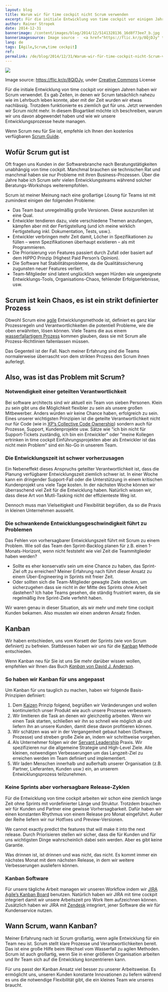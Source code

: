```yaml
---
layout: blog
title: Warum wir für time cockpit nicht Scrum verwenden
excerpt: Für die initiale Entwicklung von time cockpit vor einigen Jahren haben wir Scrum verwendet. Es gab Zeiten, in denen wir Scrum tatsächlich nahezu wie im Lehrbuch leben konnte, aber mit der Zeit wurden wir etwas nachlässig. Trotzdem funktionierte es ziemlich gut für uns. Jetzt verwenden wir Scrum nicht mehr. In diesem Blogartikel möchte ich beschreiben, warum wir uns davon abgewendet haben und wie wir unsere Entwicklungsprozesse heute managen. 
author: Rainer Stropek
date: 2014-12-31
bannerimage: /content/images/blog/2014/12/5141328136_16d8f73ee7_b.jpg
bannerimagesource: Image source -  <a href="https://flic.kr/p/8QjDJy" target="_blank">https://flic.kr/p/8QjDJy</a>, <a href="https://creativecommons.org/licenses/by/2.0/" target="_blank">Creative Commons</a> License
lang: de
tags: [Agile,Scrum,time cockpit]
ref: 
permalink: /de/blog/2014/12/31/Warum-wir-für-time-cockpit-nicht-Scrum-verwenden
---
```


<p>
  <img src="{{site.baseurl}}/content/images/blog/2014/12/5141328136_16d8f73ee7_b.jpg" />
</p><p class="imageCaption">Image source: <a href="https://flic.kr/p/8QjDJy" target="_blank">https://flic.kr/p/8QjDJy</a>, under <a href="https://creativecommons.org/licenses/by/2.0/" target="_blank">Creative Commons</a> License</p><p>Für die initiale Entwicklung von time cockpit vor einigen Jahren haben wir Scrum verwendet. Es gab Zeiten, in denen wir Scrum tatsächlich nahezu wie im Lehrbuch leben konnte, aber mit der Zeit wurden wir etwas nachlässig. Trotzdem funktionierte es ziemlich gut für uns. Jetzt verwenden wir Scrum nicht mehr. In diesem Blogartikel möchte ich beschreiben, warum wir uns davon abgewendet haben und wie wir unsere Entwicklungsprozesse heute managen. </p><p class="showcase">Wenn Scrum neu für Sie ist, empfehle ich Ihnen den kostenlos verfügbaren <a href="http://www.scrumguides.org/" target="_blank">Scrum Guide</a>.</p><h2>Wofür Scrum gut ist</h2><p>Oft fragen uns Kunden in der Softwarebranche nach Beratungstätigkeiten unabhängig von time cockpit. Manchmal brauchen sie technischen Rat und manchmal haben sie nur Probleme mit ihren Business-Prozessen. Über die Jahre habe ich Scrum sehr vielen Entwicklungsteams während solcher Beratungs-Workshops weiterempfohlen.</p><p class="showcase">Scrum ist meiner Meinung nach eine großartige Lösung für Teams ist mit zumindest einigen der folgenden Probleme:</p><ul>
  <li>Das Team baut unregelmäßig große Versionen. Diese auszurollen ist eine Qual.</li>
  <li>Entwickler tendieren dazu, viele verschiedene Themen anzufangen, kämpfen aber mit der Fertigstellung (und ich meine wirklich Fertigstellung inkl. Dokumentation, Tests, usw.).</li>
  <li>Entwickler verbringen mehr Zeit damit, Löcher in Spezifikationen zu füllen – wenn Spezifikationen überhaupt existieren – als mit Programmieren.</li>
  <li>Die Priorisierung von Features passiert durch Zufall oder basiert auf dem HiPPO Prinzip (Highest Paid Person’s Opinion). </li>
  <li>Die Software hat Stabilitätsprobleme, da die Qualitätssicherung zugunsten neuer Features verliert. </li>
  <li>Team-Mitglieder sind latent unglücklich wegen Hürden wie ungeeignete Entwicklungs-Tools, Organisations-Chaos, fehlender Erfolgserlebnisse, usw.</li>
</ul><h2>Scrum ist kein Chaos, es ist ein strikt definierter Prozess</h2><p>Obwohl Scrum eine <a href="http://agilemanifesto.org/iso/en/" target="_blank">agile</a> Entwicklungsmethode ist, definiert es ganz klar Prozessregeln und Verantwortlichkeiten die potentiell Probleme, wie die oben erwähnten, lösen können. Viele Teams die aus einem <a href="http://en.wikipedia.org/wiki/Waterfall_model" target="_blank">wasserfallartigem Prozess</a> kommen glauben, dass sie mit Scrum alle Prozess-Richtlinien fallenlassen müssen.</p><p class="showcase">Das Gegenteil ist der Fall. Nach meiner Erfahrung sind die Teams normalerweise überrascht von dem strikten Prozess den Scrum ihnen auferlegt.</p><h2>Also, was ist das Problem mit Scrum?</h2><h3>Notwendigkeit einer geteilten Verantwortlichkeit</h3><p>Bei software architects sind wir aktuell ein Team von sieben Personen. Klein zu sein gibt uns die Möglichkeit flexibler zu sein als unsere großen Mitbewerber. Anders würden wir keine Chance haben, erfolgreich zu sein. Eines unserer wichtigsten Prinzipien ist die geteilte Verantwortlichkeit nicht nur für Code (wie in <a href="http://en.wikipedia.org/wiki/Extreme_programming_practices#Collective_code_ownership" target="_blank">XP’s Collective Code Ownership</a>) sondern auch für Prozesse, Support, Kundenprojekte usw. Sätze wie "ich bin nicht für Support-Tickets zuständig, ich bin ein Entwickler" oder "meine Kollegen ertrinken in time cockpit Einführungsprojekten aber als Entwickler ist das nicht mein Problem" sind ein No-Go in unserem Team.</p><h3>Die Entwicklungszeit ist schwer vorherzusagen</h3><p>Ein Nebeneffekt dieses Anspruchs geteilter Verantwortlichkeit ist, dass die Planung verfügbarer Entwicklungszeit ziemlich schwer ist. In einer Woche kann ein dringender Support-Fall oder die Unterstützung in einem kritischen Kundenprojekt uns viele Tage kosten. In der nächsten Woche können wir überraschend viel Zeit für die Entwicklung haben. Natürlich wissen wir, dass diese Art von Mutli-Tasking nicht der effizienteste Weg ist.</p><p class="showcase">Dennoch muss man Vielseitigkeit und Flexibilität begrüßen, da so die Praxis in kleinen Unternehmen aussieht. </p><h3>Die schwankende Entwicklungsgeschwindigkeit führt zu Problemen</h3><p>Das Fehlen von vorhersagbarer Entwicklungszeit führt mit Scrum zu einem Problem. Wie soll das Team den Sprint-Backlog planen für z.B. einen 1-Monats-Horizont, wenn nicht feststeht wie viel Zeit die Teammitglieder haben werden?</p><ul>
  <li>Sollte es eher konservativ sein um eine Chance zu haben, das Sprint-Ziel oft zu erreichen? Meiner Erfahrung nach führt dieser Ansatz zu einem Über-Engineering in Sprints mit freier Zeit.</li>
  <li>Oder sollten sich die Team-Mitglieder gewagte Ziele stecken, um sicherzugehen dass sie nicht in der Mitte des Sprints ohne Arbeit dastehen? Ich habe Teams gesehen, die ständig frustriert waren, da sie regelmäßig ihre Sprint-Ziele verfehlt haben.</li>
</ul><p>Wir waren genau in dieser Situation, als wir mehr und mehr time cockpit Kunden bekamen. Also mussten wir einen anderen Ansatz finden.</p><h2>Kanban</h2><p>Wir haben entschieden, uns vom Korsett der Sprints (wie von Scrum definiert) zu befreien. Stattdessen haben wir uns für die <a href="http://en.wikipedia.org/wiki/Kanban_(development)" target="_blank">Kanban</a> Methode entschieden.</p><p class="showcase">Wenn Kanban neu für Sie ist uns Sie mehr darüber wissen wollen, empfehlen wir Ihnen das Buch <a href="http://www.amazon.de/gp/product/B0057H2M70/ref=as_li_tl?ie=UTF8&amp;camp=1638&amp;creative=19454&amp;creativeASIN=B0057H2M70&amp;linkCode=as2&amp;tag=timecockpit-21&amp;linkId=LHQGPITU4ZI4PZ72" target="_blank"><em>Kanban</em> von David J. Anderson</a>.</p><h3>So haben wir Kanban für uns angepasst
<br /></h3><p>Um Kanban für uns tauglich zu machen, haben wir folgende Basis-Prinzipien definiert:</p><ol>
  <li>Dem <a href="http://en.wikipedia.org/wiki/Kaizen" target="_blank">Kaizen</a> Prinzip folgend, begrüßen wir Veränderungen und wollen kontinuierlich unser Produkt wie auch unsere Prozesse verbessern.</li>
  <li>Wir limitieren die Task an denen wir gleichzeitig arbeiten. Wenn wir einen Task starten, schließen wir ihn so schnell wie möglich ab und liefern ihn an unsere Kunden, damit diese davon profitieren können.</li>
  <li>Wir schätzen was wir in der Vergangenheit gebaut haben (Software, Prozesse) und streben große Ziele an, indem wir schrittweise vorgehen.</li>
  <li>Als Unternehmer folgen wir der <a href="http://en.wikipedia.org/wiki/Servant_leadership" target="_blank">Servant Leadership</a> Praxis. Wir spezifizieren nur die allgemeine Strategie und High-Level Ziele. Alle kleinen, notwendigen Verbesserungen um das Langzeit-Ziel zu erreichen werden im Team definiert und implementiert.</li>
  <li>Wir laden Menschen innerhalb und außerhalb unserer Organisation (z.B. Partner, Lieferanten, Kunden usw.) ein, an unserem Entwicklungsprozess teilzunehmen.</li>
</ol><h3>Keine Sprints aber vorhersagbare Release-Zyklen</h3><p>Für die Entwicklung von time cockpit arbeiten wir schon eine ziemlich lange Zeit ohne Sprints mit vordefinierter Länge und Struktur. Trotzdem brauchen wir für Kunden und Partner eine gewisse Vorhersagbarkeit. Dafür haben wir einen konstanten Rhythmus von einem Release pro Monat eingeführt. Außer der Reihe liefern wir nur Hotfixes und Preview-Versionen.<br /></p><p>We cannot exactly predict the features that will make it into the next release. Durch Priorisieren stellen wir sicher, dass die für Kunden und für uns wichtigsten Dinge wahrscheinlich dabei sein werden. Aber es gibt keine Garantie.</p><p class="showcase">Was drinnen ist, ist drinnen und was nicht, das nicht. Es kommt immer ein nächstes Monat mit dem nächsten Release, in dem wir weitere Verbesserungen ausliefern können.</p><h3>Kanban Software</h3><p>Für unsere tägliche Arbeit managen wir unseren Workflow indem wir <a href="https://www.atlassian.com/software/jira/agile" target="_blank">JIRA Agile’s Kanban Board</a> benutzen. Natürlich haben wir JIRA mit time cockpit integriert damit wir unsere Arbeitszeit pro Work Item aufzeichnen können. Zusätzlich haben wir JIRA mit <a href="https://www.zendesk.com/" target="_blank">Zendesk</a> integriert, jener Software die wir für Kundenservice nutzen.</p><h2>Wann Scrum, wann Kanban?</h2><p>Meiner Erfahrung nach ist Scrum großartig, wenn agile Entwicklung für ein Team neu ist. Scrum stellt klare Prozesse und Verantwortlichkeiten bereit. Das ist eine große Hilfe beim Wechsel vom Wasserfall zu agilen Methoden. Scrum ist auch großartig, wenn Sie in einer größeren Organisation arbeiten und Ihr Team sich auf die Entwicklung konzentrieren kann.</p><p>Für uns passt der Kanban Ansatz viel besser zu unserer Arbeitsweise. Es ermöglicht uns, unseren Kunden konstante Innovationen zu liefern während es uns die notwendige Flexibilität gibt, die ein kleines Team wie unseres braucht.</p>